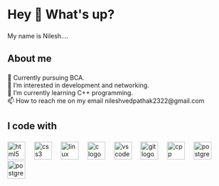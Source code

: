 <h1 align="left">Hey 👋 What's up?</h1>

###

<p align="left">My name is Nilesh....</p>

###

<h2 align="left">About me</h2>

###

<p align="left">🚀 Currently pursuing BCA.<br>👀 I’m interested in development and networking.<br>🌱 I’m currently learning C++ programming.<br>📫 How to reach me on my email nileshvedpathak2322@gmail.com</p>

###

<h2 align="left">I code with</h2>

###

<div align="left">
  <img src="https://cdn.jsdelivr.net/gh/devicons/devicon/icons/html5/html5-original.svg" height="40" alt="html5 logo"  />
  <img width="12" />
  <img src="https://cdn.jsdelivr.net/gh/devicons/devicon/icons/css3/css3-original.svg" height="40" alt="css3 logo"  />
  <img width="12" />
  <img src="https://cdn.jsdelivr.net/gh/devicons/devicon/icons/linux/linux-original.svg" height="40" alt="linux logo"  />
  <img width="12" />
  <img src="https://cdn.jsdelivr.net/gh/devicons/devicon/icons/c/c-original.svg" height="40" alt="c logo"  />
  <img width="12" />
  <img src="https://cdn.jsdelivr.net/gh/devicons/devicon/icons/vscode/vscode-original.svg" height="40" alt="vscode logo"  />
  <img width="12" />
  <img src="https://cdn.jsdelivr.net/gh/devicons/devicon/icons/git/git-original.svg" height="40" alt="git logo"  />
  <img width="12" />
  <img src="https://cdn.jsdelivr.net/gh/devicons/devicon@latest/icons/cplusplus/cplusplus-original.svg" height="40" alt="cpp logo" /> 
  <img width="12" />
  <img src="https://cdn.jsdelivr.net/gh/devicons/devicon@latest/icons/postgresql/postgresql-original-wordmark.svg" height="40" alt="postgres logo"/>
  <img width="12" />
  <img src="https://cdn.jsdelivr.net/gh/devicons/devicon@latest/icons/jupyter/jupyter-original-wordmark.svg" height="40" alt="postgres logo" />
  <img width="12" />

</div>

###
